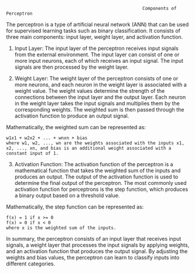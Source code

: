                                                        Components of Perceptron
The perceptron is a type of artificial neural network (ANN) that can be used for supervised learning tasks such as binary classification. It consists of three main components: input layer, weight layer, and activation function.

1. Input Layer: The input layer of the perceptron receives input signals from the external environment. The input layer can consist of one or more input neurons, each of which receives an input signal. The input signals are then processed by the weight layer.

2. Weight Layer: The weight layer of the perceptron consists of one or more neurons, and each neuron in the weight layer is associated with a weight value. The weight values determine the strength of the connections between the input layer and the output layer. Each neuron in the weight layer takes the input signals and multiplies them by the corresponding weights. The weighted sum is then passed through the activation function to produce an output signal.

Mathematically, the weighted sum can be represented as:

    w1x1 + w2x2 + ... + wnxn + bias
    where w1, w2, ..., wn are the weights associated with the inputs x1, x2, ..., xn, and bias is an additional weight associated with a constant input of 1.

3. Activation Function: The activation function of the perceptron is a mathematical function that takes the weighted sum of the inputs and produces an output. The output of the activation function is used to determine the final output of the perceptron. The most commonly used activation function for perceptrons is the step function, which produces a binary output based on a threshold value.

Mathematically, the step function can be represented as:

    f(x) = 1 if x >= 0
    f(x) = 0 if x < 0
    where x is the weighted sum of the inputs.

In summary, the perceptron consists of an input layer that receives input signals, a weight layer that processes the input signals by applying weights, and an activation function that produces the output signal. By adjusting the weights and bias values, the perceptron can learn to classify inputs into different categories.
